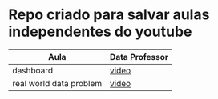 # Repo criado para salvar aulas independentes do youtube

| **Aula** | **Data Professor** |
|---|---|
| dashboard | [video](https://www.youtube.com/watch?v=o6wQ8zAkLxc) |
|real world data problem|[video](https://www.youtube.com/watch?v=eMOA1pPVUc4)|